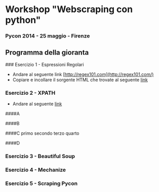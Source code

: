 # Workshop "Webscraping con python"
### Pycon 2014 - 25 maggio - Firenze

## Programma della gioranta


### Esercizio 1 - Espressioni Regolari

*	Andare al seguente link  [http://regex101.com](http://regex101.com/)
*	Copiare e incollare il sorgente HTML che trovate al seguente 
[link](http://www.pirrotta.it/pycon/esercizio2.html)

### Esercizio 2 - XPATH
* Andare al seguente [link](http://www.online-toolz.com/tools/xpath-editor.php) 


####A
		<AAA>
	          <BBB/>
	          <CCC/>
	          <BBB/>
	          <BBB/>
	          <DDD>
	               <BBB/>
	          </DDD>
	          <CCC/>
	     </AAA>

	
	
####B
	<AAA>
          <BBB/>
          <CCC/>
          <BBB/>
          <DDD>
               <BBB/>
          </DDD>
          <CCC>
               <DDD>
                    <BBB/>
                    <BBB/>
					<EEE/>
					<FFF/>
               </DDD>
          </CCC>
     </AAA>	
     
####C
	<AAA>
         <BBB>primo</BBB>
         <BBB>secondo</BBB>
         <BBB>terzo</BBB>
         <BBB>quarto</BBB>
    </AAA>
    
####D
	<AAA>
         <BBB id = "b1"/>
         <BBB id = "b2"/>
         <BBB name = "bbb"/>
         <BBB/>
    </AAA>
    
### Esercizio 3 - Beautiful Soup
	
### Esercizio 4 - Mechanize
### Esercizio 5 - Scraping Pycon


